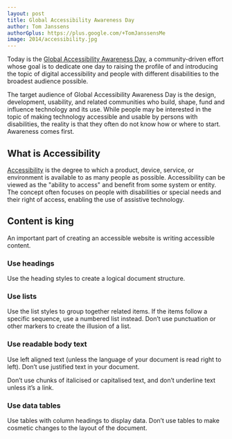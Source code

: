 ```yaml
---
layout: post
title: Global Accessibility Awareness Day
author: Tom Janssens
authorGplus: https://plus.google.com/+TomJanssensMe
image: 2014/accessibility.jpg
---
```


Today is the [Global Accessibility Awareness Day](http://globalaccessibilityawarenessday.org/), a community-driven effort whose goal is to dedicate one day to raising the profile of and introducing the topic of digital accessibility and people with different disabilities to the broadest audience possible.

The target audience of Global Accessibility Awareness Day is the design, development, usability, and related communities who build, shape, fund and influence technology and its use. While people may be interested in the topic of making technology accessible and usable by persons with disabilities, the reality is that they often do not know how or where to start. Awareness comes first.

## What is Accessibility
[Accessibility](http://en.wikipedia.org/wiki/Accessibility) is the degree to which a product, device, service, or environment is available to as many people as possible. Accessibility can be viewed as the "ability to access" and benefit from some system or entity. The concept often focuses on people with disabilities or special needs and their right of access, enabling the use of assistive technology.

## Content is king
An important part of creating an accessible website is writing accessible content.

### Use headings
Use the heading styles to create a logical document structure.

### Use lists
Use the list styles to group together related items. If the items follow a specific sequence, use a numbered list instead. Don’t use punctuation or other markers to create the illusion of a list.

### Use readable body text
Use left aligned text (unless the language of your document is read right to left). Don’t use justified text in your document.

Don’t use chunks of italicised or capitalised text, and don’t underline text unless it’s a link.

### Use data tables
Use tables with column headings to display data. Don’t use tables to make cosmetic changes to the layout of the document.
